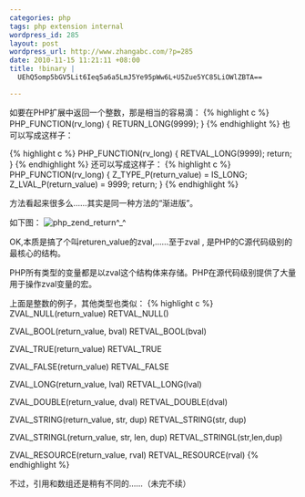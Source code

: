 ```yaml
--- 
categories: php
tags: php extension internal
wordpress_id: 285
layout: post
wordpress_url: http://www.zhangabc.com/?p=285
date: 2010-11-15 11:21:11 +08:00
title: !binary |
  UEhQ5omp5bGV5Lit6Ieq5a6a5LmJ5Ye95pWw6L+U5Zue5YC85LiOWlZBTA==

---
```

如要在PHP扩展中返回一个整数，那是相当的容易滴：<!--more-->
{% highlight c %}
PHP_FUNCTION(rv_long)
{
    RETURN_LONG(9999);
}
{% endhighlight %}
也可以写成这样子：

{% highlight c %}
PHP_FUNCTION(rv_long)
{
    RETVAL_LONG(9999);
    return;
}
{% endhighlight %}
还可以写成这样子：
{% highlight c %}
PHP_FUNCTION(rv_long)
{
    Z_TYPE_P(return_value) = IS_LONG;
    Z_LVAL_P(return_value) = 9999;
    return;
}
{% endhighlight %}

方法看起来很多么……其实是同一种方法的“渐进版”。

如下图：
![php_zend_return^_^]( http://zhangabc.my.phpcloud.com/wp-content/uploads/2010/11/return_value.png)

OK,本质是搞了个叫returen_value的zval,……至于zval , 是PHP的C源代码级别的最核心的结构。

PHP所有类型的变量都是以zval这个结构体来存储。PHP在源代码级别提供了大量用于操作zval变量的宏。

上面是整数的例子，其他类型也类似：
{% highlight c %}
ZVAL_NULL(return_value)
RETVAL_NULL()

ZVAL_BOOL(return_value, bval)
RETVAL_BOOL(bval)

ZVAL_TRUE(return_value)
RETVAL_TRUE

ZVAL_FALSE(return_value)
RETVAL_FALSE

ZVAL_LONG(return_value, lval)
RETVAL_LONG(lval)

ZVAL_DOUBLE(return_value, dval)
RETVAL_DOUBLE(dval)

ZVAL_STRING(return_value, str, dup)
RETVAL_STRING(str, dup)

ZVAL_STRINGL(return_value, str, len, dup)
RETVAL_STRINGL(str,len,dup)

ZVAL_RESOURCE(return_value, rval)
RETVAL_RESOURCE(rval)
{% endhighlight %}

不过，引用和数组还是稍有不同的……（未完不续）




